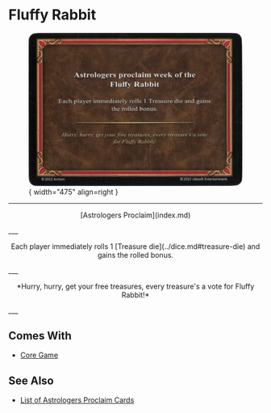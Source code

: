 # Fluffy Rabbit

<figure markdown="span">

![Fluffy Rabbit](../assets/astrologers_proclaim-fluffy_rabbit.webp){ width="475" align=right }

</figure>

___
<p style="text-align: center;" markdown>[Astrologers Proclaim](index.md)</p>
___
<p style="text-align: center;" markdown>Each player immediately rolls 1 [Treasure die](../dice.md#treasure-die) and gains the rolled bonus.</p>
___
<p style="text-align: center;" markdown>*Hurry, hurry, get your free treasures, every treasure's a vote for Fluffy Rabbit!*</p>
___


## Comes With

- [Core Game](../content.md)


## See Also

- [List of Astrologers Proclaim Cards](index.md)
